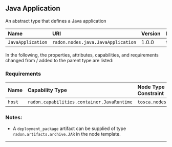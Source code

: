 ## Java Application

An abstract type that defines a Java application

| Name | URI | Version | Derived From |
|:---- |:--- |:------- |:------------ |
| `JavaApplication` | `radon.nodes.java.JavaApplication` | 1.0.0 | `tosca.nodes.SoftwareComponent` |

In the following, the properties, attributes, capabilities, and requirements changed from / added to the parent type are listed:

### Requirements

| Name | Capability Type | Node Type Constraint | Relationship Type | Occurrences |
|:---- |:--------------- |:-------------------- |:----------------- |:------------|
| `host` | `radon.capabilities.container.JavaRuntime` | `tosca.nodes.Compute` | `tosca.relationships.HostedOn` | [1,1] |

### Notes:

* A `deployment_package` artifact can be supplied of type `radon.artifacts.archive.JAR` in the node template.

---